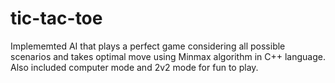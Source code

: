 # tic-tac-toe

Implememted AI that plays a perfect game considering all possible scenarios and takes optimal move using Minmax algorithm in C++ language.
Also included computer mode and 2v2 mode for fun to play.

